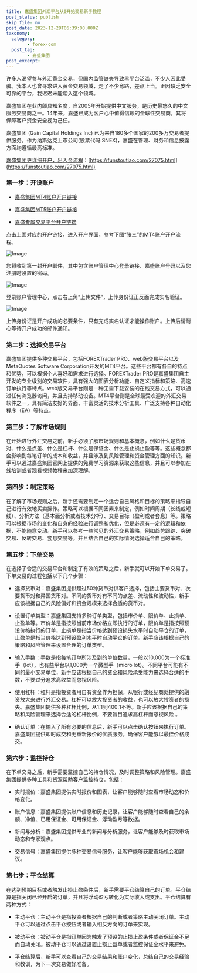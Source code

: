 ```yaml
---
title: 嘉盛集团外汇平台从0开始交易新手教程
post_status: publish
skip_file: no
post_date: 2023-12-29T06:39:00.000Z
taxonomy:
  category:
        - forex-com
  post_tag:
        - 嘉盛集团
post_excerpt: 
---
```

许多人渴望参与外汇黄金交易，但国内监管缺失导致黑平台泛滥，不少人因此受骗。我本人也曾寻求进入黄金交易领域，走了不少弯路，差点上当。正因缺乏安全可靠的平台，我迟迟未能踏入这个领域。

嘉盛集团在业内颇具知名度，自2005年开始提供中文服务，是历史最悠久的中文服务交易商之一。14年来，嘉盛已成为客户心中值得信赖的全球性交易商，其将保障客户资金安全视为己任。

嘉盛集团 (Gain Capital Holdings Inc) 已为来自180多个国家的200多万交易者提供服务。作为纳斯达克上市公司(股票代码:SNEX)，嘉盛在管理、财务和信息披露方面均遵循最高标准。

[嘉盛集团更详细开户，出入金流程](https://funstoutiao.com/27075.html)：[https://funstoutiao.com/27075.html](https://funstoutiao.com/27075.html)

### 第一步：开设账户

* [嘉盛集团MT4账户开户链接](https://s.ssgg.net/jsmt4)

* [嘉盛集团MT5账户开户链接](https://s.ssgg.net/jsmt5)

* [嘉盛专属交易平台开户链接](https://s.ssgg.net/js)

点击上面对应的开户链接，进入开户界面，参考下图“张三”的MT4账户开户流程。

![Image](https://prod-files-secure.s3.us-west-2.amazonaws.com/39ed1227-6d7d-4570-be36-9ccd4a2c4241/7a167aea-686b-400d-af59-4e18eb607a40/640.png?X-Amz-Algorithm=AWS4-HMAC-SHA256&X-Amz-Content-Sha256=UNSIGNED-PAYLOAD&X-Amz-Credential=ASIAZI2LB4665ZYAYOMG%2F20250215%2Fus-west-2%2Fs3%2Faws4_request&X-Amz-Date=20250215T041317Z&X-Amz-Expires=3600&X-Amz-Security-Token=IQoJb3JpZ2luX2VjEBAaCXVzLXdlc3QtMiJGMEQCIBvjVlBGpxQzbPDFJ0xPvzTNxDSAf2CFO56tsGfjbDdfAiB6mdSiGhAARATrDbwwrq%2B6tAM7vOFExnvcgI0VYsUk6yr%2FAwg5EAAaDDYzNzQyMzE4MzgwNSIMdQpB6L2wxOJNO7SeKtwDS0Cb1I782vuL6ZWvAs5BncZZ1Z%2B7r7woMZhyzI0lKAnLt5Y2bWRNVR2sVqYjN%2BBOtq1LzUp0quhUi7a8v78X4IwLy0c%2FKYMG0kIsCbEcg04hR%2FY3hFKyirhO9GI9O2pNv%2FoEv%2Bn7taNiDxqiChgJYcpCZZJt%2FnwdxHU9A674gleGHEoDP%2Ft%2Fr7lBBPrdsBryvnQpBqVz5Y2jwy4vP67hRJ9mIEE4pr%2BojtHW%2B%2FeHaPQGE33oP0MLaRXJbq1kzWnm8z12GBDr4oZLbyNmC1p1KPoIEq1Ruiwn2orgzoRQM8NxDzguXiYRSCaPN4oKM%2FdYhLWWE0mMWayIUYdRF4r2D%2B8HDxDsX7DqNxwKqmuKntTnpOzKhZbgjz%2F2iidKcJomE6VZ0maU0h%2FfmeeKApLBhfuPqEcAhmDiFCrr6PojxTSzuSa39d%2Bb4N4%2B6lz82ktBWV%2B8OY%2BXTGhuC0MtH5xoFCGQe5ETWGNGdYyHCFa1fepogprXTb60cR6b9Q1s9JANmO87PxoXnuBQZcGwo0btHRCKnJ3wI3LkQ0RNfptmHDOMqH59bULG9B35XstmhdFe5AXRRi2G2t7QIShTM5rAFbg65ZG9DMDVZUUXhyyZOBZjtvTeshq2CtxeDFIwlLO%2FvQY6pgGKBGR7aF0CVWEobl%2FJhJdXNzV7po1%2FdhXt8eAHevTiWfsWPNs0K%2FGZSLRMzbHrNULzH5zoMfPBVnfEXeok7Tv2wcoCBuwND%2BKGlVyrvJcaL1uVCG9pcLcPXuKneNGXrT%2FBFG72lJFbSSPDpiR7j%2FSA15dikUNxR7aebKAvnu%2FMUq7CyauPUhbaFrE1Kkf8StpulbLO8m%2B3LgJJWabPTjSvg6hzYVXD&X-Amz-Signature=e2aa213b858ecfac9afaffaca620adc0757ee730aae3980e3236da4ea68ff1cd&X-Amz-SignedHeaders=host&x-id=GetObject)

您将收到第一封开户邮件，其中包含账户管理中心登录链接、嘉盛账户号码以及您注册时设置的密码。

![Image](https://prod-files-secure.s3.us-west-2.amazonaws.com/39ed1227-6d7d-4570-be36-9ccd4a2c4241/eaa1c6b3-2877-4284-a0e1-530e222c27fb/image.png?X-Amz-Algorithm=AWS4-HMAC-SHA256&X-Amz-Content-Sha256=UNSIGNED-PAYLOAD&X-Amz-Credential=ASIAZI2LB4665ZYAYOMG%2F20250215%2Fus-west-2%2Fs3%2Faws4_request&X-Amz-Date=20250215T041317Z&X-Amz-Expires=3600&X-Amz-Security-Token=IQoJb3JpZ2luX2VjEBAaCXVzLXdlc3QtMiJGMEQCIBvjVlBGpxQzbPDFJ0xPvzTNxDSAf2CFO56tsGfjbDdfAiB6mdSiGhAARATrDbwwrq%2B6tAM7vOFExnvcgI0VYsUk6yr%2FAwg5EAAaDDYzNzQyMzE4MzgwNSIMdQpB6L2wxOJNO7SeKtwDS0Cb1I782vuL6ZWvAs5BncZZ1Z%2B7r7woMZhyzI0lKAnLt5Y2bWRNVR2sVqYjN%2BBOtq1LzUp0quhUi7a8v78X4IwLy0c%2FKYMG0kIsCbEcg04hR%2FY3hFKyirhO9GI9O2pNv%2FoEv%2Bn7taNiDxqiChgJYcpCZZJt%2FnwdxHU9A674gleGHEoDP%2Ft%2Fr7lBBPrdsBryvnQpBqVz5Y2jwy4vP67hRJ9mIEE4pr%2BojtHW%2B%2FeHaPQGE33oP0MLaRXJbq1kzWnm8z12GBDr4oZLbyNmC1p1KPoIEq1Ruiwn2orgzoRQM8NxDzguXiYRSCaPN4oKM%2FdYhLWWE0mMWayIUYdRF4r2D%2B8HDxDsX7DqNxwKqmuKntTnpOzKhZbgjz%2F2iidKcJomE6VZ0maU0h%2FfmeeKApLBhfuPqEcAhmDiFCrr6PojxTSzuSa39d%2Bb4N4%2B6lz82ktBWV%2B8OY%2BXTGhuC0MtH5xoFCGQe5ETWGNGdYyHCFa1fepogprXTb60cR6b9Q1s9JANmO87PxoXnuBQZcGwo0btHRCKnJ3wI3LkQ0RNfptmHDOMqH59bULG9B35XstmhdFe5AXRRi2G2t7QIShTM5rAFbg65ZG9DMDVZUUXhyyZOBZjtvTeshq2CtxeDFIwlLO%2FvQY6pgGKBGR7aF0CVWEobl%2FJhJdXNzV7po1%2FdhXt8eAHevTiWfsWPNs0K%2FGZSLRMzbHrNULzH5zoMfPBVnfEXeok7Tv2wcoCBuwND%2BKGlVyrvJcaL1uVCG9pcLcPXuKneNGXrT%2FBFG72lJFbSSPDpiR7j%2FSA15dikUNxR7aebKAvnu%2FMUq7CyauPUhbaFrE1Kkf8StpulbLO8m%2B3LgJJWabPTjSvg6hzYVXD&X-Amz-Signature=a9f0a69c374e4849c6d93b69a4e2738be8aa5aa293b6d537c4cf60ba52456390&X-Amz-SignedHeaders=host&x-id=GetObject)

登录账户管理中心，点击右上角“上传文件”，上传身份证正反面完成实名验证。

![Image](https://prod-files-secure.s3.us-west-2.amazonaws.com/39ed1227-6d7d-4570-be36-9ccd4a2c4241/54090639-09fc-46b4-a135-e0289f707147/image.png?X-Amz-Algorithm=AWS4-HMAC-SHA256&X-Amz-Content-Sha256=UNSIGNED-PAYLOAD&X-Amz-Credential=ASIAZI2LB4665ZYAYOMG%2F20250215%2Fus-west-2%2Fs3%2Faws4_request&X-Amz-Date=20250215T041317Z&X-Amz-Expires=3600&X-Amz-Security-Token=IQoJb3JpZ2luX2VjEBAaCXVzLXdlc3QtMiJGMEQCIBvjVlBGpxQzbPDFJ0xPvzTNxDSAf2CFO56tsGfjbDdfAiB6mdSiGhAARATrDbwwrq%2B6tAM7vOFExnvcgI0VYsUk6yr%2FAwg5EAAaDDYzNzQyMzE4MzgwNSIMdQpB6L2wxOJNO7SeKtwDS0Cb1I782vuL6ZWvAs5BncZZ1Z%2B7r7woMZhyzI0lKAnLt5Y2bWRNVR2sVqYjN%2BBOtq1LzUp0quhUi7a8v78X4IwLy0c%2FKYMG0kIsCbEcg04hR%2FY3hFKyirhO9GI9O2pNv%2FoEv%2Bn7taNiDxqiChgJYcpCZZJt%2FnwdxHU9A674gleGHEoDP%2Ft%2Fr7lBBPrdsBryvnQpBqVz5Y2jwy4vP67hRJ9mIEE4pr%2BojtHW%2B%2FeHaPQGE33oP0MLaRXJbq1kzWnm8z12GBDr4oZLbyNmC1p1KPoIEq1Ruiwn2orgzoRQM8NxDzguXiYRSCaPN4oKM%2FdYhLWWE0mMWayIUYdRF4r2D%2B8HDxDsX7DqNxwKqmuKntTnpOzKhZbgjz%2F2iidKcJomE6VZ0maU0h%2FfmeeKApLBhfuPqEcAhmDiFCrr6PojxTSzuSa39d%2Bb4N4%2B6lz82ktBWV%2B8OY%2BXTGhuC0MtH5xoFCGQe5ETWGNGdYyHCFa1fepogprXTb60cR6b9Q1s9JANmO87PxoXnuBQZcGwo0btHRCKnJ3wI3LkQ0RNfptmHDOMqH59bULG9B35XstmhdFe5AXRRi2G2t7QIShTM5rAFbg65ZG9DMDVZUUXhyyZOBZjtvTeshq2CtxeDFIwlLO%2FvQY6pgGKBGR7aF0CVWEobl%2FJhJdXNzV7po1%2FdhXt8eAHevTiWfsWPNs0K%2FGZSLRMzbHrNULzH5zoMfPBVnfEXeok7Tv2wcoCBuwND%2BKGlVyrvJcaL1uVCG9pcLcPXuKneNGXrT%2FBFG72lJFbSSPDpiR7j%2FSA15dikUNxR7aebKAvnu%2FMUq7CyauPUhbaFrE1Kkf8StpulbLO8m%2B3LgJJWabPTjSvg6hzYVXD&X-Amz-Signature=4bbed066f542729368b47d624cf9e8bc55537a018cb7db4d3e86a8de7940f55f&X-Amz-SignedHeaders=host&x-id=GetObject)

上传身份证是开户成功的必要条件，只有完成实名认证才能操作账户。上传后请耐心等待开户成功的邮件通知。

### 第二步：选择交易平台

嘉盛集团提供多种交易平台，包括FOREXTrader PRO、web版交易平台以及MetaQuotes Software Corporation开发的MT4平台。这些平台都有各自的特点和优势，可以根据个人喜好和需求进行选择。FOREXTrader PRO是嘉盛集团自主开发的专业级别的交易软件，具有强大的图表分析功能、自定义指标和策略、高速订单执行等特点。web版交易平台则是一种无需下载安装的在线交易方式，可以通过任何浏览器访问，并且支持移动设备。MT4平台则是全球最受欢迎的外汇交易软件之一，具有简洁友好的界面、丰富灵活的技术分析工具、广泛支持各种自动化程序（EA）等特点。

### 第三步：了解市场规则

在开始进行外汇交易之前，新手必须了解市场规则和基本概念，例如什么是货币对、什么是点差、什么是杠杆、什么是保证金、什么是止损止盈等等。这些概念都会影响到每笔订单的成本和收益，并且涉及到风险管理和资金管理方面的知识。新手可以通过嘉盛集团官网上提供的免费学习资源来获取这些信息，并且可以参加在线培训或者观看视频教程来加深理解。

### 第四步：制定策略

在了解了市场规则之后，新手还需要制定一个适合自己风格和目标的策略来指导自己进行有效地买卖操作。策略可以根据不同因素来制定，例如时间周期（长线或短线）、分析方法（基本面分析或者技术分析）、交易目标（盈利或者套息）等。策略可以根据市场的变化和自身的经验进行调整和优化，但是必须有一定的逻辑和依据，不能随意变动。新手可以参考一些常见的外汇交易策略，例如趋势跟踪、突破交易、反转交易、套息交易等，并且结合自己的实际情况选择适合自己的策略。

### 第五步：下单交易

在选择了合适的交易平台和制定了有效的策略之后，新手就可以开始下单交易了。下单交易的过程包括以下几个步骤：

* 选择货币对：嘉盛集团提供超过50种货币对供客户选择，包括主要货币对、次要货币对和异国货币对。不同的货币对有不同的点差、流动性和波动性，新手应该根据自己的风险偏好和资金规模来选择合适的货币对。

* 设置订单类型：嘉盛集团支持多种订单类型，包括市价单、限价单、止损单、止盈单等。市价单是指按照当前市场价格立即执行的订单，限价单是指按照预设价格执行的订单，止损单是指当价格达到预设损失水平时自动平仓的订单，止盈单是指当价格达到预设盈利水平时自动平仓的订单。新手应该根据自己的策略和风险管理来设置合理的订单类型。

* 输入手数：手数是指每笔订单所涉及到的单位数量，一般以10,000为一个标准手（lot），也有些平台以1,000为一个微型手（micro lot）。不同平台可能有不同的最小交易单位，新手应该根据自己的资金和风险承受能力来选择合适的手数，不要过分追求高收益而忽视风险。

* 使用杠杆：杠杆是指投资者用自有资金作为担保，从银行或经纪商处提供的融资放大来进行外汇交易。杠杆可以放大投资者的收益，也可以放大投资者的损失。嘉盛集团提供多种杠杆比例，从1:1到400:1不等。新手应该根据自己的策略和风险管理来选择合适的杠杆比例，不要盲目追求高杠杆而忽视风险 。

* 确认订单：在输入了所有必要的信息后，新手可以点击确认按钮来执行订单。嘉盛集团提供即时成交和无重新报价的优质服务，确保客户能够以最佳价格成交。

### 第六步：监控持仓

在下单交易之后，新手需要监控自己的持仓情况，及时调整策略和风险管理。嘉盛集团提供多种工具和资源帮助客户监控持仓，包括：

* 实时报价：嘉盛集团提供实时报价和图表，让客户能够随时查看市场动态和价格变化。

* 账户信息：嘉盛集团提供账户信息和历史记录，让客户能够随时查看自己的余额、净值、已用保证金、可用保证金、浮动盈亏等数据。

* 新闻与分析：嘉盛集团提供专业的新闻与分析服务，让客户能够及时获取市场动态和专家观点。

* 交易信号：嘉盛集团提供多种交易信号服务，让客户能够获取市场机会和建议。

### 第七步：平仓结算

在达到预期目标或者触发止损止盈条件后，新手需要平仓结算自己的订单。平仓结算是指关闭已经开启的订单，并且将浮动盈亏转化为实际收入或支出。平仓结算有两种方式：

* 主动平仓：主动平仓是指投资者根据自己的判断或者策略主动关闭订单。主动平仓可以通过点击平仓按钮或者输入相反方向的订单来实现。

* 被动平仓：被动平仓是指订单因为触发了预设的止损止盈条件或者保证金不足而自动关闭。被动平仓可以通过设置止损止盈单或者监控保证金水平来避免。

* 平仓结算后，新手可以查看自己的交易结果和账户变化，总结自己的交易经验和教训，为下一次交易做好准备。